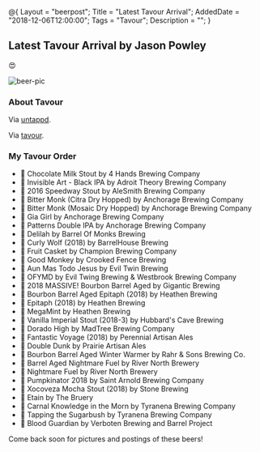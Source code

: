 @{
 Layout = "beerpost";
 Title = "Latest Tavour Arrival";
 AddedDate = "2018-12-06T12:00:00";
 Tags = "Tavour";
 Description = "";
 }

## Latest Tavour Arrival by Jason Powley

😍

![beer-pic]

### About Tavour

Via [untappd][untappd-url].

Via [tavour][tavour-url].

### My Tavour Order

- 🍺 Chocolate Milk Stout by 4 Hands Brewing Company
- 🍺 Invisible Art - Black IPA by Adroit Theory Brewing Company
- 🍺 2016 Speedway Stout by AleSmith Brewing Company
- 🍺 Bitter Monk (Citra Dry Hopped) by Anchorage Brewing Company
- 🍺 Bitter Monk (Mosaic Dry Hopped) by Anchorage Brewing Company
- 🍺 Gia Girl by Anchorage Brewing Company
- 🍺 Patterns Double IPA by Anchorage Brewing Company
- 🍺 Delilah by Barrel Of Monks Brewing
- 🍺 Curly Wolf (2018) by BarrelHouse Brewing
- 🍺 Fruit Casket by Champion Brewing Company
- 🍺 Good Monkey by Crooked Fence Brewing
- 🍺 Aun Mas Todo Jesus by Evil Twin Brewing
- 🍺 OFYMD by Evil Twing Brewing & Westbrook Brewing Company
- 🍺 2018 MASSIVE! Bourbon Barrel Aged by Gigantic Brewing
- 🍺 Bourbon Barrel Aged Epitaph (2018) by Heathen Brewing
- 🍺 Epitaph (2018) by Heathen Brewing
- 🍺 MegaMint by Heathen Brewing
- 🍺 Vanilla Imperial Stout (2018-3) by Hubbard's Cave Brewing 
- 🍺 Dorado High by MadTree Brewing Company
- 🍺 Fantastic Voyage (2018) by Perennial Artisan Ales
- 🍺 Double Dunk by Prairie Artisan Ales
- 🍺 Bourbon Barrel Aged Winter Warmer by Rahr & Sons Brewing Co.
- 🍺 Barrel Aged Nightmare Fuel by River North Brewery
- 🍺 Nightmare Fuel by River North Brewery
- 🍺 Pumpkinator 2018 by Saint Arnold Brewing Company
- 🍺 Xocoveza Mocha Stout (2018) by Stone Brewing
- 🍺 Etain by The Bruery
- 🍺 Carnal Knowledge in the Morn by Tyranena Brewing Company
- 🍺 Tapping the Sugarbush by Tyranena Brewing Company
- 🍺 Blood Guardian by Verboten Brewing and Barrel Project

Come back soon for pictures and postings of these beers! 

[untappd-url]: <https://untappd.com/v/tavour/2760336>
[tavour-url]: <https://about.tavour.com/>
[beer-pic]: https://jasonpowley.com/assets/img/2018-12-06-tavour-arrival.jpeg "Latest Tavour Arrival by Jason Powley"
